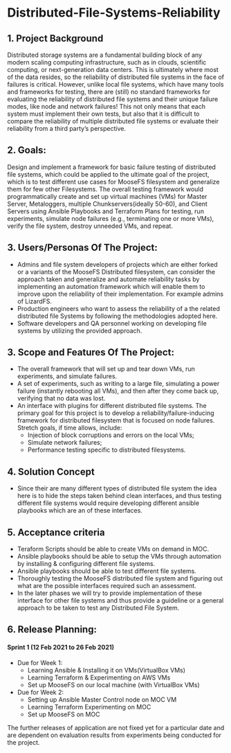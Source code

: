 # Distributed-File-Systems-Reliability

## 1. Project Background
Distributed storage systems are a fundamental building block of any modern scaling computing infrastructure, such 
as in clouds, scientific computing, or next-generation data centers. This is ultimately where most of the data resides, 
so the reliability of distributed file systems in the face of failures is critical. However, unlike local file systems, 
which have many tools and frameworks for testing, there are (still) no standard frameworks for evaluating the reliability 
of distributed file systems and their unique failure modes, like node and network failures! This not only means that each 
system must implement their own tests, but also that it is difficult to compare the reliability of multiple distributed 
file systems or evaluate their reliability from a third party’s perspective.

## 2. Goals: 
Design and implement a framework for basic failure testing of distributed file systems, which could be applied to 
the ultimate goal of the project, which is to test different use cases for MooseFS filesystem and generalize them for few other 
Filesystems. The overall testing framework would programmatically create and set up virtual machines (VMs) for Master 
Server, Metaloggers, multiple Chunkservers(ideally 50-60), and Client Servers using Ansible Playbooks and Terraform Plans 
for testing, run experiments, simulate node failures (e.g., terminating one or more VMs), verify the file system, destroy 
unneeded VMs, and repeat.

## 3. Users/Personas Of The Project:
- Admins and file system developers of projects which are either forked or a variants of the MooseFS Distributed 
filesystem, can consider the approach taken and generalize and automate reliability tasks by implementing an automation 
framework which will enable them to improve upon the reliability of their implementation. For example admins of LizardFS.
- Production engineers who want to assess the reliability of a the related distributed file Systems by following the
methodologies adopted here.
- Software developers and QA personnel working on developing file systems by utilizing the provided approach.

## 3. Scope and Features Of The Project:
- The overall framework that will set up and tear down VMs, run experiments, and simulate failures.
- A set of experiments, such as writing to a large file, simulating a power failure (instantly rebooting all VMs), and 
then after they come back up, verifying that no data was lost.
- An interface with plugins for different distributed file systems. The primary goal for this project is to develop a 
reliability/failure-inducing framework for distributed filesystem that is focused on node failures. 
Stretch goals, if time allows, include:
    - Injection of block corruptions and errors on the local VMs;
    - Simulate network failures;
    - Performance testing specific to distributed filesystems.

## 4. Solution Concept
- Since their are many different types of distributed file system the idea here is to hide the steps taken behind clean 
interfaces, and thus testing different file systems would require developing different ansible playbooks which are an 
of these interfaces.
 
## 5. Acceptance criteria
- Teraform Scripts should be able to create VMs on demand in MOC.
- Ansible playbooks should be able to setup the VMs through automation by installing & configuring different file systems.
- Ansible playbooks should be able to test different file systems.
- Thoroughly testing the MooseFS distributed file system and figuring out what are the possible interfaces required such an assessment.
- In the later phases we will try to provide implementation of these interface for other file systems and thus provide 
a guideline or a general approach to be taken to test any Distributed File System.

## 6. Release Planning:

#### Sprint 1 (12 Feb 2021 to 26 Feb 2021)
- Due for Week 1:
    - Learning Ansible & Installing it on VMs(VirtualBox VMs)
    - Learning Terraform & Experimenting on AWS VMs
    - Set up MooseFS on our local machine (with VirtualBox VMs)
- Due for Week 2:
    - Setting up Ansible Master Control node on MOC VM
    - Learning Terraform Experimenting on MOC
    - Set up MooseFS on MOC

The further releases of application are not fixed yet for a particular date and are dependent on evaluation results 
from experiments being conducted for the project.



